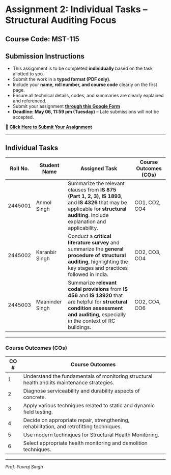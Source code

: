 # Assignment 2: Individual Tasks – Structural Auditing Focus  
## Course Code: MST-115  

## **Submission Instructions**
- This assignment is to be completed **individually** based on the task allotted to you.  
- Submit the work in a **typed format (PDF only)**.  
- Include your **name, roll number, and course code** clearly on the first page.  
- Ensure all technical details, codes, and summaries are clearly explained and referenced.  
- Submit your assignment **[through this Google Form](https://docs.google.com/forms/d/e/1FAIpQLSfhCZqt4fEXUNPYuOkGlKymBVHCIBSm3Kz0y2TSzEqnottGpg/viewform?usp=sharing)**  
- **Deadline: May 06, 11:59 pm (Tuesday)** – Late submissions will not be accepted.

🔗 **[Click Here to Submit Your Assignment](https://docs.google.com/forms/d/e/1FAIpQLSfhCZqt4fEXUNPYuOkGlKymBVHCIBSm3Kz0y2TSzEqnottGpg/viewform?usp=sharing)**

---

## **Individual Tasks**

| **Roll No.** | **Student Name** | **Assigned Task** | **Course Outcomes (COs)** |
|--------------|------------------|--------------------|-----------------------------|
| 2445001 | Anmol Singh | Summarize the relevant clauses from **IS 875 (Part 1, 2, 3)**, **IS 1893**, and **IS 4326** that may be applicable for **structural auditing**. Include explanation and applicability. | CO1, CO2, CO4 |
| 2445002 | Karanbir Singh | Conduct a **critical literature survey** and summarize the **general procedure of structural auditing**, highlighting the key stages and practices followed in India. | CO2, CO3, CO4 |
| 2445003 | Maaninder Singh | Summarize **relevant codal provisions** from **IS 456** and **IS 13920** that are helpful for **structural condition assessment and auditing**, especially in the context of RC buildings. | CO2, CO4, CO6 |

---

### **Course Outcomes (COs)**

| **CO #** | **Course Outcomes**                                                                                     |
|----------|---------------------------------------------------------------------------------------------------------|
| 1        | Understand the fundamentals of monitoring structural health and its maintenance strategies.             |
| 2        | Diagnose serviceability and durability aspects of concrete.                                             |
| 3        | Apply various techniques related to static and dynamic field testing.                                   |
| 4        | Decide on appropriate repair, strengthening, rehabilitation, and retrofitting techniques.               |
| 5        | Use modern techniques for Structural Health Monitoring.                                                 |
| 6        | Select appropriate health monitoring and demolition techniques.                                         |

---

*Prof. Yuvraj Singh*
